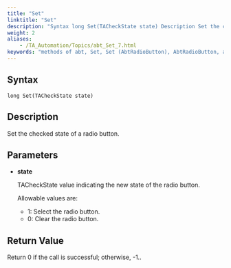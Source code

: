 ```yaml
--- 
title: "Set"
linktitle: "Set"
description: "Syntax long Set(TACheckState state) Description Set the checked state of a radio button. Parameters state TACheckState value indicating the new state of the radio button. Allowable values are: 1 : ..."
weight: 2
aliases: 
    - /TA_Automation/Topics/abt_Set_7.html
keywords: "methods of abt, Set, Set (AbtRadioButton), AbtRadioButton, abtradiobutton set, select checkbox, set checked state of checkbox"
---
```


## Syntax

`long Set(TACheckState state)`

## Description  

Set the checked state of a radio button.

## Parameters  

-   **state**

    TACheckState value indicating the new state of the radio button.

    Allowable values are:

    -   1: Select the radio button.
    -   0: Clear the radio button.

## Return Value  

Return 0 if the call is successful; otherwise, -1..



